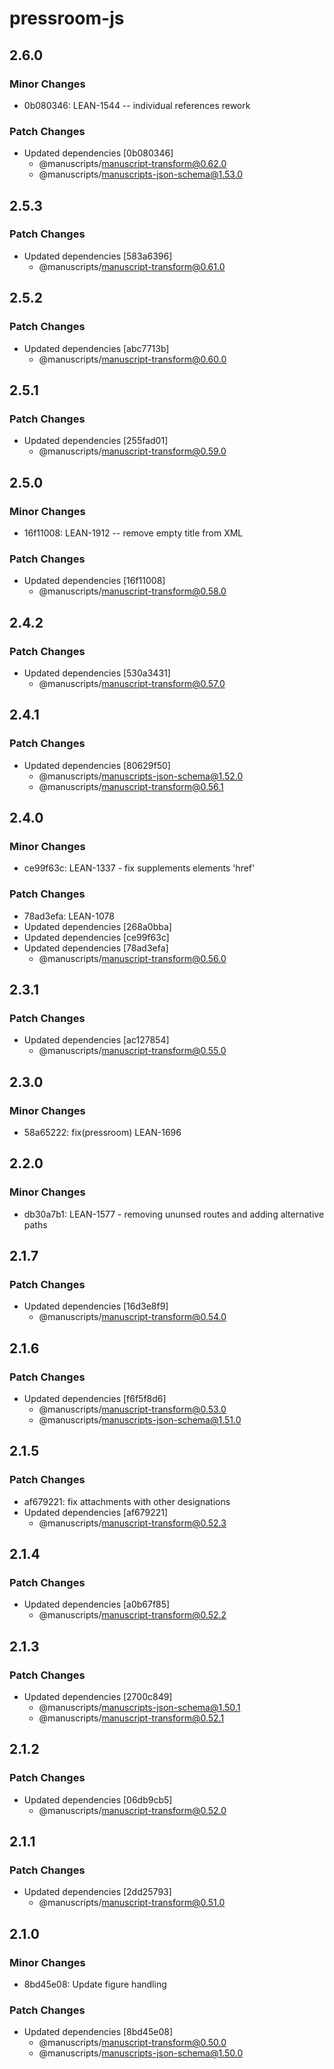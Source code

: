 # pressroom-js

## 2.6.0

### Minor Changes

- 0b080346: LEAN-1544 -- individual references rework

### Patch Changes

- Updated dependencies [0b080346]
  - @manuscripts/manuscript-transform@0.62.0
  - @manuscripts/manuscripts-json-schema@1.53.0

## 2.5.3

### Patch Changes

- Updated dependencies [583a6396]
  - @manuscripts/manuscript-transform@0.61.0

## 2.5.2

### Patch Changes

- Updated dependencies [abc7713b]
  - @manuscripts/manuscript-transform@0.60.0

## 2.5.1

### Patch Changes

- Updated dependencies [255fad01]
  - @manuscripts/manuscript-transform@0.59.0

## 2.5.0

### Minor Changes

- 16f11008: LEAN-1912 -- remove empty title from XML

### Patch Changes

- Updated dependencies [16f11008]
  - @manuscripts/manuscript-transform@0.58.0

## 2.4.2

### Patch Changes

- Updated dependencies [530a3431]
  - @manuscripts/manuscript-transform@0.57.0

## 2.4.1

### Patch Changes

- Updated dependencies [80629f50]
  - @manuscripts/manuscripts-json-schema@1.52.0
  - @manuscripts/manuscript-transform@0.56.1

## 2.4.0

### Minor Changes

- ce99f63c: LEAN-1337 - fix supplements elements 'href'

### Patch Changes

- 78ad3efa: LEAN-1078
- Updated dependencies [268a0bba]
- Updated dependencies [ce99f63c]
- Updated dependencies [78ad3efa]
  - @manuscripts/manuscript-transform@0.56.0

## 2.3.1

### Patch Changes

- Updated dependencies [ac127854]
  - @manuscripts/manuscript-transform@0.55.0

## 2.3.0

### Minor Changes

- 58a65222: fix(pressroom) LEAN-1696

## 2.2.0

### Minor Changes

- db30a7b1: LEAN-1577 - removing ununsed routes and adding alternative paths

## 2.1.7

### Patch Changes

- Updated dependencies [16d3e8f9]
  - @manuscripts/manuscript-transform@0.54.0

## 2.1.6

### Patch Changes

- Updated dependencies [f6f5f8d6]
  - @manuscripts/manuscript-transform@0.53.0
  - @manuscripts/manuscripts-json-schema@1.51.0

## 2.1.5

### Patch Changes

- af679221: fix attachments with other designations
- Updated dependencies [af679221]
  - @manuscripts/manuscript-transform@0.52.3

## 2.1.4

### Patch Changes

- Updated dependencies [a0b67f85]
  - @manuscripts/manuscript-transform@0.52.2

## 2.1.3

### Patch Changes

- Updated dependencies [2700c849]
  - @manuscripts/manuscripts-json-schema@1.50.1
  - @manuscripts/manuscript-transform@0.52.1

## 2.1.2

### Patch Changes

- Updated dependencies [06db9cb5]
  - @manuscripts/manuscript-transform@0.52.0

## 2.1.1

### Patch Changes

- Updated dependencies [2dd25793]
  - @manuscripts/manuscript-transform@0.51.0

## 2.1.0

### Minor Changes

- 8bd45e08: Update figure handling

### Patch Changes

- Updated dependencies [8bd45e08]
  - @manuscripts/manuscript-transform@0.50.0
  - @manuscripts/manuscripts-json-schema@1.50.0
